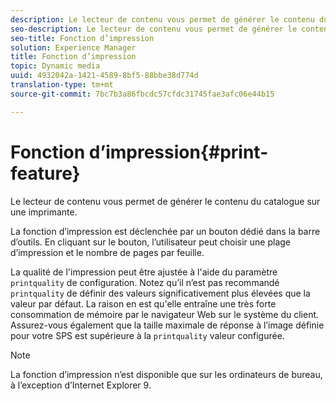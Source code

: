 ```yaml
---
description: Le lecteur de contenu vous permet de générer le contenu du catalogue sur une imprimante.
seo-description: Le lecteur de contenu vous permet de générer le contenu du catalogue sur une imprimante.
seo-title: Fonction d’impression
solution: Experience Manager
title: Fonction d’impression
topic: Dynamic media
uuid: 4932042a-1421-4589-8bf5-88bbe38d774d
translation-type: tm+mt
source-git-commit: 7bc7b3a86fbcdc57cfdc31745fae3afc06e44b15

---
```



# Fonction d’impression{#print-feature}

Le lecteur de contenu vous permet de générer le contenu du catalogue sur une imprimante.

La fonction d’impression est déclenchée par un bouton dédié dans la barre d’outils. En cliquant sur le bouton, l’utilisateur peut choisir une plage d’impression et le nombre de pages par feuille.

La qualité de l&#39;impression peut être ajustée à l&#39;aide du paramètre `printquality` de configuration. Notez qu’il n’est pas recommandé `printquality` de définir des valeurs significativement plus élevées que la valeur par défaut. La raison en est qu&#39;elle entraîne une très forte consommation de mémoire par le navigateur Web sur le système du client. Assurez-vous également que la taille maximale de réponse à l’image définie pour votre  SPS est supérieure à la `printquality` valeur configurée.

>[!NOTE]
>
>La fonction d’impression n’est disponible que sur les ordinateurs de bureau, à l’exception d’Internet Explorer 9.

